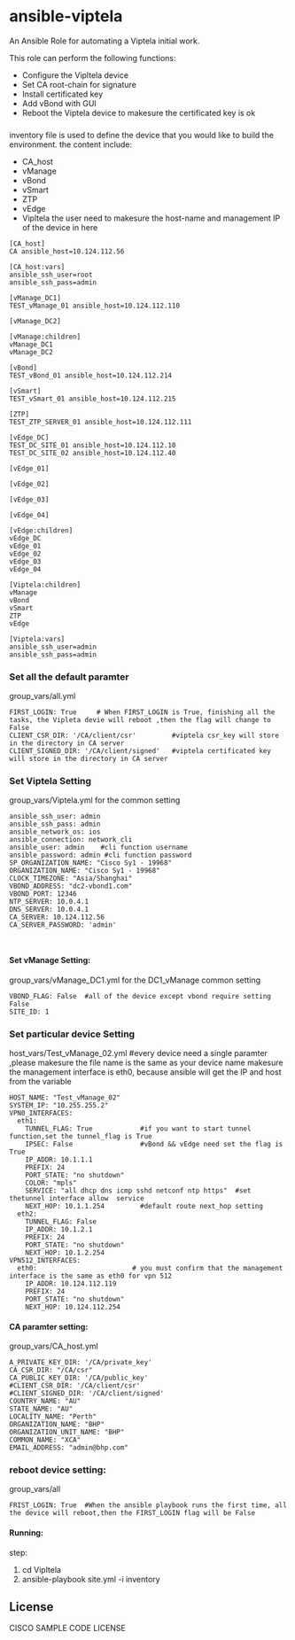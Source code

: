 # ansible-viptela

An Ansible Role for automating a Viptela initial work.

This role can perform the following functions:
- Configure the Vipltela device
- Set CA root-chain for signature 
- Install certificated key 
- Add vBond with GUI
- Reboot the Viptela device to  makesure the certificated key is ok  

###
inventory file is used to define the device that you would like to build the environment.
the content include:
- CA_host
- vManage
- vBond 
- vSmart
- ZTP
- vEdge
- Vipltela 
the user need to makesure the host-name and management IP of the device in here
```
[CA_host]
CA ansible_host=10.124.112.56

[CA_host:vars]
ansible_ssh_user=root
ansible_ssh_pass=admin

[vManage_DC1]
TEST_vManage_01 ansible_host=10.124.112.110

[vManage_DC2]

[vManage:children]
vManage_DC1
vManage_DC2

[vBond]
TEST_vBond_01 ansible_host=10.124.112.214

[vSmart]
TEST_vSmart_01 ansible_host=10.124.112.215

[ZTP]
TEST_ZTP_SERVER_01 ansible_host=10.124.112.111

[vEdge_DC]
TEST_DC_SITE_01 ansible_host=10.124.112.10
TEST_DC_SITE_02 ansible_host=10.124.112.40

[vEdge_01]

[vEdge_02]

[vEdge_03]

[vEdge_04]

[vEdge:children]
vEdge_DC
vEdge_01
vEdge_02
vEdge_03
vEdge_04

[Viptela:children]
vManage
vBond
vSmart
ZTP
vEdge

[Viptela:vars]
ansible_ssh_user=admin
ansible_ssh_pass=admin

```


### Set all the default paramter 

group_vars/all.yml
```
FIRST_LOGIN: True     # When FIRST_LOGIN is True, finishing all the tasks, the Vipleta devie will reboot ,then the flag will change to False 
CLIENT_CSR_DIR: '/CA/client/csr'         #viptela csr_key will store in the directory in CA server
CLIENT_SIGNED_DIR: '/CA/client/signed'   #viptela certificated key  will store in the directory in CA server
```

### Set Viptela Setting
group_vars/Viptela.yml for the common setting 
```
ansible_ssh_user: admin
ansible_ssh_pass: admin
ansible_network_os: ios
ansible_connection: network_cli
ansible_user: admin    #cli function username
ansible_password: admin #cli function password
SP_ORGANIZATION_NAME: "Cisco Sy1 - 19968"
ORGANIZATION_NAME: "Cisco Sy1 - 19968"
CLOCK_TIMEZONE: "Asia/Shanghai"
VBOND_ADDRESS: "dc2-vbond1.com"
VBOND_PORT: 12346
NTP_SERVER: 10.0.4.1
DNS_SERVER: 10.0.4.1
CA_SERVER: 10.124.112.56
CA_SERVER_PASSWORD: 'admin'

  
```

#### Set vManage Setting:
group_vars/vManage_DC1.yml  for the DC1_vManage common setting
```
VBOND_FLAG: False  #all of the device except vbond require setting False 
SITE_ID: 1
```

### Set particular device Setting
host_vars/Test_vManage_02.yml #every device need a single paramter ,please makesure the file name is the same as your device name 
makesure the management interface is eth0, because ansible will get the IP and host from the variable
```
HOST_NAME: "Test_vManage_02"
SYSTEM_IP: "10.255.255.2"
VPN0_INTERFACES:
  eth1:
    TUNNEL_FLAG: True            #if you want to start tunnel function,set the tunnel_flag is True 
    IPSEC: False                 #vBond && vEdge need set the flag is True 
	IP_ADDR: 10.1.1.1
    PREFIX: 24
    PORT_STATE: "no shutdown"
    COLOR: "mpls"
    SERVICE: "all dhcp dns icmp sshd netconf ntp https"  #set thetunnel interface allow  service 
    NEXT_HOP: 10.1.1.254         #default route next_hop setting 
  eth2:
    TUNNEL_FLAG: False
    IP_ADDR: 10.1.2.1
    PREFIX: 24
    PORT_STATE: "no shutdown"
    NEXT_HOP: 10.1.2.254
VPN512_INTERFACES:
  eth0:                        # you must confirm that the management interface is the same as eth0 for vpn 512
    IP_ADDR: 10.124.112.119
    PREFIX: 24
    PORT_STATE: "no shutdown"
    NEXT_HOP: 10.124.112.254

```

#### CA paramter setting:
group_vars/CA_host.yml
```
A_PRIVATE_KEY_DIR: '/CA/private_key' 
CA_CSR_DIR: "/CA/csr"
CA_PUBLIC_KEY_DIR: '/CA/public_key'
#CLIENT_CSR_DIR: '/CA/client/csr'
#CLIENT_SIGNED_DIR: '/CA/client/signed'
COUNTRY_NAME: "AU"                      
STATE_NAME: "AU"
LOCALITY_NAME: "Perth"
ORGANIZATION_NAME: "BHP"
ORGANIZATION_UNIT_NAME: "BHP"
COMMON_NAME: "XCA"
EMAIL_ADDRESS: "admin@bhp.com"

```
### reboot device setting:
group_vars/all
```
FRIST_LOGIN: True  #When the ansible playbook runs the first time, all the device will reboot,then the FIRST_LOGIN flag will be False
```

#### Running:
step:
1.  cd Vipltela
2.  ansible-playbook site.yml -i inventory

## License

CISCO SAMPLE CODE LICENSE